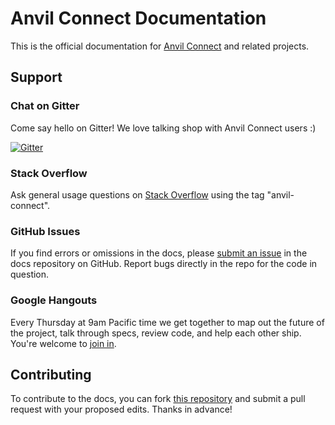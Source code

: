 # Anvil Connect Documentation

This is the official documentation for [Anvil Connect](https://github.com/anvilresearch/connect) and related projects.

## Support

### Chat on Gitter

Come say hello on Gitter! We love talking shop with Anvil Connect users :)

[![Gitter](https://badges.gitter.im/anvilresearch/gitter.svg)](https://gitter.im/gitterHQ/gitter)

### Stack Overflow

Ask general usage questions on [Stack Overflow](http://stackoverflow.com/questions/tagged/anvil-connect) using the tag "anvil-connect".

### GitHub Issues

If you find errors or omissions in the docs, please [submit an issue](https://github.com/anvilresearch/connect-docs/issues) in the docs repository on GitHub. Report bugs directly in the repo for the code in question.

### Google Hangouts

Every Thursday at 9am Pacific time we get together to map out the future of the project, talk through specs, review code, and help each other ship. You're welcome to [join in](https://plus.google.com/hangouts/_/anvil.io/anvil-connect?authuser=0).

## Contributing

To contribute to the docs, you can fork [this repository](https://github.com/anvilresearch/connect-docs) and submit a pull request with your proposed edits. Thanks in advance!


